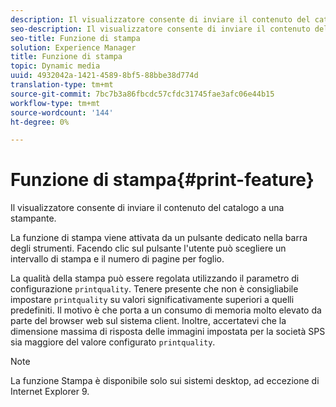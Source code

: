 ```yaml
---
description: Il visualizzatore consente di inviare il contenuto del catalogo a una stampante.
seo-description: Il visualizzatore consente di inviare il contenuto del catalogo a una stampante.
seo-title: Funzione di stampa
solution: Experience Manager
title: Funzione di stampa
topic: Dynamic media
uuid: 4932042a-1421-4589-8bf5-88bbe38d774d
translation-type: tm+mt
source-git-commit: 7bc7b3a86fbcdc57cfdc31745fae3afc06e44b15
workflow-type: tm+mt
source-wordcount: '144'
ht-degree: 0%

---
```



# Funzione di stampa{#print-feature}

Il visualizzatore consente di inviare il contenuto del catalogo a una stampante.

La funzione di stampa viene attivata da un pulsante dedicato nella barra degli strumenti. Facendo clic sul pulsante l&#39;utente può scegliere un intervallo di stampa e il numero di pagine per foglio.

La qualità della stampa può essere regolata utilizzando il parametro di configurazione `printquality`. Tenere presente che non è consigliabile impostare `printquality` su valori significativamente superiori a quelli predefiniti. Il motivo è che porta a un consumo di memoria molto elevato da parte del browser web sul sistema client. Inoltre, accertatevi che la dimensione massima di risposta delle immagini impostata per la società SPS sia maggiore del valore configurato `printquality`.

>[!NOTE]
>
>La funzione Stampa è disponibile solo sui sistemi desktop, ad eccezione di Internet Explorer 9.

